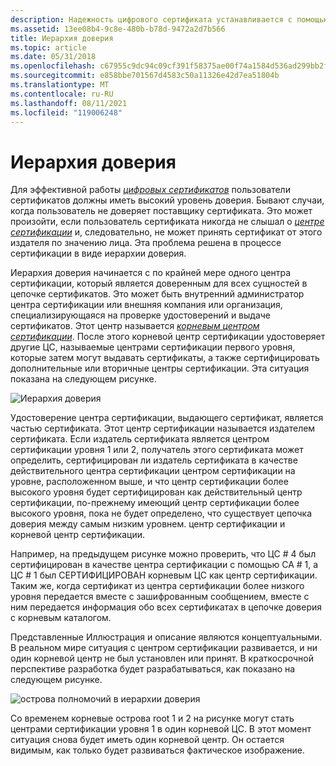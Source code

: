 ```yaml
---
description: Надежность цифрового сертификата устанавливается с помощью иерархии доверия.
ms.assetid: 13ee08b4-9c8e-480b-b78d-9472a2d7b566
title: Иерархия доверия
ms.topic: article
ms.date: 05/31/2018
ms.openlocfilehash: c67955c9dc94c09cf391f58375ae00f74a1584d536ad299bb2f5d1335dd1aeed
ms.sourcegitcommit: e858bbe701567d4583c50a11326e42d7ea51804b
ms.translationtype: MT
ms.contentlocale: ru-RU
ms.lasthandoff: 08/11/2021
ms.locfileid: "119006248"
---
```

# <a name="hierarchy-of-trust"></a>Иерархия доверия

Для эффективной работы [*цифровых сертификатов*](../secgloss/c-gly.md) пользователи сертификатов должны иметь высокий уровень доверия. Бывают случаи, когда пользователь не доверяет поставщику сертификата. Это может произойти, если пользователь сертификата никогда не слышал о [*центре сертификации*](../secgloss/c-gly.md) и, следовательно, не может принять сертификат от этого издателя по значению лица. Эта проблема решена в процессе сертификации в виде иерархии доверия.

Иерархия доверия начинается с по крайней мере одного центра сертификации, который является доверенным для всех сущностей в цепочке сертификатов. Это может быть внутренний администратор центра сертификации или внешняя компания или организация, специализирующаяся на проверке удостоверений и выдаче сертификатов. Этот центр называется [*корневым центром сертификации*](../secgloss/r-gly.md). После этого корневой центр сертификации удостоверяет другие ЦС, называемые центрами сертификации первого уровня, которые затем могут выдавать сертификаты, а также сертифицировать дополнительные или вторичные центры сертификации. Эта ситуация показана на следующем рисунке.

![Иерархия доверия](images/trust.png)

Удостоверение центра сертификации, выдающего сертификат, является частью сертификата. Этот центр сертификации называется издателем сертификата. Если издатель сертификата является центром сертификации уровня 1 или 2, получатель этого сертификата может определить, сертифицирован ли издатель сертификата в качестве действительного центра сертификации центром сертификации на уровне, расположенном выше, и что центр сертификации более высокого уровня будет сертифицирован как действительный центр сертификации, по-прежнему имеющий центр сертификации более высокого уровня, пока не будет определено, что существует цепочка доверия между самым низким уровнем. центр сертификации и корневой центр сертификации.

Например, на предыдущем рисунке можно проверить, что ЦС \# 4 был сертифицирован в качестве центра сертификации с помощью CA \# 1, а ЦС \# 1 был СЕРТИФИЦИРОВАН корневым ЦС как центр сертификации. Таким же, когда сертификат из центра сертификации более низкого уровня передается вместе с зашифрованным сообщением, вместе с ним передается информация обо всех сертификатах в цепочке доверия с корневым каталогом.

Представленные Иллюстрация и описание являются концептуальными. В реальном мире ситуация с центром сертификации развивается, и ни один корневой центр не был установлен или принят. В краткосрочной перспективе разработка будет разрабатываться, как показано на следующем рисунке.

![острова полномочий в иерархии доверия](images/trust2.png)

Со временем корневые острова root 1 и 2 на рисунке могут стать центрами сертификации уровня 1 в один корневой ЦС. В этот момент ситуация снова будет иметь один корневой центр. Он остается видимым, как только будет развиваться фактическое изображение.

 

 
